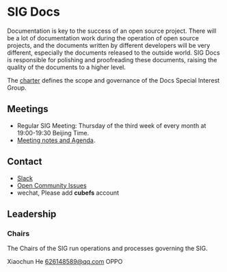 # SIG Docs

Documentation is key to the success of an open source project. There will be a lot of documentation work during the operation of open source projects, and the documents written by different developers will be very different, especially the documents released to the outside world. SIG Docs is responsible for polishing and proofreading these documents, raising the quality of the documents to a higher level.

The [charter](charter.md) defines the scope and governance of the Docs Special Interest Group.

## Meetings

- Regular SIG Meeting: Thursday of the third week of every month at 19:00-19:30 Beijing Time.
- [Meeting notes and Agenda](#).

## Contact

- [Slack](https://cubefs.slack.com/)
- [Open Community Issues](https://github.com/cubefs/cubefs-community/issues)
- wechat, Please add **cubefs** account

## Leadership

### Chairs

The Chairs of the SIG run operations and processes governing the SIG.

Xiaochun He  626148589@qq.com   OPPO

